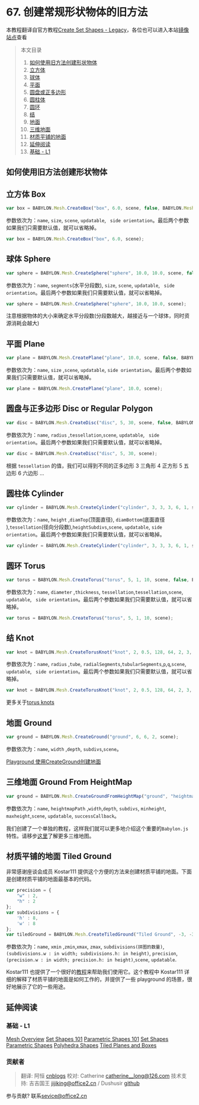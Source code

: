 # 67. 创建常规形状物体的旧方法

本教程翻译自官方教程[Create Set Shapes - Legacy](https://doc.babylonjs.com/how_to/legacy_set)，各位也可以进入本站[镜像站点](https://endoc.cnbabylon.com/how_to/legacy_set)查看

>本文目录
>1. [如何使用旧方法创建形状物体](#1)
>2. [立方体](#2)
>3. [球体](#3)
>4. [平面](#4)
>5. [圆盘或正多边形](#5)
>6. [圆柱体](#6)
>7. [圆环](#7)
>8. [结](#8)
>9. [地面](#9)
>10. [三维地面](#10)
>11. [材质平铺的地面](#11)
>12. [延伸阅读](#12)
>    1. [基础 - L1](#12-1)

## <span id='1'>如何使用旧方法创建形状物体</span>

## <span id='2'>立方体 Box</span>

```javascript
var box = BABYLON.Mesh.CreateBox("box", 6.0, scene, false, BABYLON.Mesh.DEFAULTSIDE);
```

参数依次为：`name`, `size`, `scene`, `updatable`, ` side orientation`。最后两个参数如果我们只需要默认值，就可以省略掉。

```javascript
var box = BABYLON.Mesh.CreateBox("box", 6.0, scene);
```

## <span id='3'>球体 Sphere</span>

```javascript
var sphere = BABYLON.Mesh.CreateSphere("sphere", 10.0, 10.0, scene, false,  BABYLON.Mesh.DEFAULTSIDE);
```

参数依次为：`name`, `segments`(水平分段数), `size`, `scene`, `updatable`, ` side orientation`。最后两个参数如果我们只需要默认值，就可以省略掉。

```javascript
var sphere = BABYLON.Mesh.CreateSphere("sphere", 10.0, 10.0, scene);
```

注意根据物体的大小来确定水平分段数(分段数越大，越接近与一个球体，同时资源消耗会越大)

## <span id='4'>平面 Plane</span>

```javascript
var plane = BABYLON.Mesh.CreatePlane("plane", 10.0, scene, false, BABYLON.Mesh.DEFAULTSIDE);
```

参数依次为：`name`,  `size` ,`scene`, `updatable`, `side orientation`。最后两个参数如果我们只需要默认值，就可以省略掉。

```javascript
var plane = BABYLON.Mesh.CreatePlane("plane", 10.0, scene);
```

## <span id='5'>圆盘与正多边形 Disc or Regular Polygon</span>

```javascript
var disc = BABYLON.Mesh.CreateDisc("disc", 5, 30, scene, false, BABYLON.Mesh.DEFAULTSIDE);
```

参数依次为：`name`,  `radius` ,`tessellation`,`scene`, `updatable`, ` side orientation`。最后两个参数如果我们只需要默认值，就可以省略掉。

```javascript
var disc = BABYLON.Mesh.CreateDisc("disc", 5, 30, scene);
```

根据 `tessellation` 的值，我们可以得到不同的正多边形
3 三角形
4 正方形
5 五边形
6 六边形
...

## <span id='6'>圆柱体 Cylinder</span>

```javascript
var cylinder = BABYLON.Mesh.CreateCylinder("cylinder", 3, 3, 3, 6, 1, scene, false, BABYLON.Mesh.DEFAULTSIDE);
```

参数依次为：`name`,  `height` ,`diamTop`(顶面直径), `diamBottom`(底面直径 ),`tessellation`(径向分段数),`heightSubdivs`,`scene`, `updatable`, `side orientation`。最后两个参数如果我们只需要默认值，就可以省略掉。

```javascript
var cylinder = BABYLON.Mesh.CreateCylinder("cylinder", 3, 3, 3, 6, 1, scene);
```

## <span id='7'>圆环 Torus</span>

```javascript
var torus = BABYLON.Mesh.CreateTorus("torus", 5, 1, 10, scene, false, BABYLON.Mesh.DEFAULTSIDE);
```

参数依次为：`name`,  `diameter` ,`thickness`, `tessellation`,`tessellation`,`scene`, `updatable`, ` side orientation`。最后两个参数如果我们只需要默认值，就可以省略掉。

```javascript
var torus = BABYLON.Mesh.CreateTorus("torus", 5, 1, 10, scene);
```

## <span id='8'>结 Knot</span>

```javascript
var knot = BABYLON.Mesh.CreateTorusKnot("knot", 2, 0.5, 128, 64, 2, 3, scene, false, BABYLON.Mesh.DEFAULTSIDE);
```

参数依次为：`name`,  `radius` ,`tube`, `radialSegments`,`tubularSegments`,`p`,`q`,`scene`, `updatable`, ` side orientation`。最后两个参数如果我们只需要默认值，就可以省略掉。

```javascript
var knot = BABYLON.Mesh.CreateTorusKnot("knot", 2, 0.5, 128, 64, 2, 3, scene);
```
更多关于[torus knots](http://en.wikipedia.org/wiki/Torus_knot)

## <span id='9'>地面 Ground</span>

```javascript
var ground = BABYLON.Mesh.CreateGround("ground", 6, 6, 2, scene);
```

参数依次为：`name`,  `width` ,`depth`, `subdivs`,`scene`。

[Playground 使用CreateGround创建地面](https://playground.cnbabylon.com/#FQV0JF)

## <span id='10'>三维地面 Ground From HeightMap</span>

```javascript
var ground = BABYLON.Mesh.CreateGroundFromHeightMap("ground", "heightmap.jpg", 200, 200, 250, 0, 10, scene, false, successCallback);
```

参数依次为：`name`,  `heightmapPath` ,`width`,`depth`, `subdivs`, `minheight`, `maxheight`,`scene`, `updatable`, `successCallback`。

我们创建了一个单独的教程，这样我们就可以更多地介绍这个重要的`Babylon.js`特性。请移步[这里](https://endoc.cnbabylon.com/babylon101/height_map)了解更多三维地图。

## <span id='11'>材质平铺的地面 Tiled Ground</span>

非常感谢座谈会成员 Kostar111 提供这个方便的方法来创建材质平铺的地面。下面是创建材质平铺的地面最基本的代码。

```javascript
var precision = {
    "w" : 2,
    "h" : 2
};
var subdivisions = {
    'h' : 8,
    'w' : 8
};
var tiledGround = BABYLON.Mesh.CreateTiledGround("Tiled Ground", -3, -3, 3, 3, subdivisions, precision, scene, false);
```

参数依次为：`name`,  `xmin` ,`zmin`,`xmax`, `zmax`, `subdivisions(拼图的数量)`,`(subdivisions.w : in width; subdivisions.h: in height)`, `precision`,`(precision.w : in width; precision.h: in height)`,`scene`, `updatable`.

Kostar111 也提供了一个很好的[教程](https://makina-corpus.com/blog/metier/2014/how-to-use-multimaterials-with-a-tiled-ground-in-babylonjs)来帮助我们使用它。这个教程中 Kostar111 详细的解释了材质平铺的地面是如何工作的，并提供了一些 playground 的场景，很好地展示了它的一些用途。

## <span id='12'>延伸阅读</span>

### <span id='12-1'>基础 - L1</span>

[Mesh Overview](https://endoc.cnbabylon.com/features/shapes)
[Set Shapes 101](https://endoc.cnbabylon.com/babylon101/discover_basic_elements)
[Parametric Shapes 101](https://endoc.cnbabylon.com/babylon101/parametric_shapes)
[Set Shapes](https://endoc.cnbabylon.com/how_to/set_shapes)
[Parametric Shapes](https://endoc.cnbabylon.com/how_to/parametric_shapes)
[Polyhedra Shapes](https://endoc.cnbabylon.com/how_to/polyhedra_shapes)
[Tiled Planes and Boxes](https://endoc.cnbabylon.com/how_to/tiled)

### 贡献者
> 翻译: 阿恒 [cnblogs](https://www.cnblogs.com/recode-hyh/)
> 校对: Catherine <catherine__long@126.com>
> 技术支持: 吉吉国王 <jijiking@office2.cn> / Dushusir [github](https://github.com/Dushusir/)

参与贡献? 联系<sevice@office2.cn>